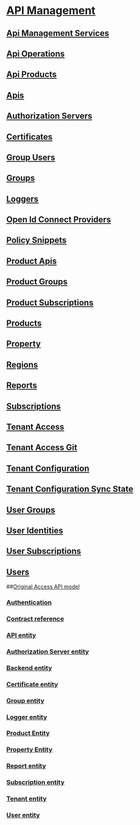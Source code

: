 # [API Management](index.md)
## [Api Management Services](~/api-ref/apimanagement/ApiManagementServices.json)
## [Api Operations](~/api-ref/apimanagement/ApiOperations.json)
## [Api Products](~/api-ref/apimanagement/ApiProducts.json)
## [Apis](~/api-ref/apimanagement/Apis.json)
## [Authorization Servers](~/api-ref/apimanagement/AuthorizationServers.json)
## [Certificates](~/api-ref/apimanagement/Certificates.json)
## [Group Users](~/api-ref/apimanagement/GroupUsers.json)
## [Groups](~/api-ref/apimanagement/Groups.json)
## [Loggers](~/api-ref/apimanagement/Loggers.json)
## [Open Id Connect Providers](~/api-ref/apimanagement/OpenIdConnectProviders.json)
## [Policy Snippets](~/api-ref/apimanagement/PolicySnippets.json)
## [Product Apis](~/api-ref/apimanagement/ProductApis.json)
## [Product Groups](~/api-ref/apimanagement/ProductGroups.json)
## [Product Subscriptions](~/api-ref/apimanagement/ProductSubscriptions.json)
## [Products](~/api-ref/apimanagement/Products.json)
## [Property](~/api-ref/apimanagement/Property.json)
## [Regions](~/api-ref/apimanagement/Regions.json)
## [Reports](~/api-ref/apimanagement/Reports.json)
## [Subscriptions](~/api-ref/apimanagement/Subscriptions.json)
## [Tenant Access](~/api-ref/apimanagement/TenantAccess.json)
## [Tenant Access Git](~/api-ref/apimanagement/TenantAccessGit.json)
## [Tenant Configuration](~/api-ref/apimanagement/TenantConfiguration.json)
## [Tenant Configuration Sync State](~/api-ref/apimanagement/TenantConfigurationSyncState.json)
## [User Groups](~/api-ref/apimanagement/UserGroups.json)
## [User Identities](~/api-ref/apimanagement/UserIdentities.json)
## [User Subscriptions](~/api-ref/apimanagement/UserSubscriptions.json)
## [Users](~/api-ref/apimanagement/Users.json)
##[Original Access API model](ApiManagementREST/API-Management-REST.md)
### [Authentication](ApiManagementREST/Azure-API-Management-REST-API-Authentication.md)
### [Contract reference](ApiManagementREST/Azure-API-Management-REST-API-contract-reference.md)
### [API entity](ApiManagementREST/Azure-API-Management-REST-API-API-entity.md)
### [Authorization Server entity](ApiManagementREST/Azure-API-Management-REST-API-Authorization-Server-entity.md)
### [Backend entity](ApiManagementREST/Azure-API-Management-REST-API-Backend-entity.md)
### [Certificate entity](ApiManagementREST/Azure-API-Management-REST-API-Certificate-entity.md)
### [Group entity](ApiManagementREST/Azure-API-Management-REST-API-Group-entity.md)
### [Logger entity](ApiManagementREST/Azure-API-Management-REST-API-Logger-entity.md)
### [Product Entity](ApiManagementREST/Azure-API-Management-REST-API-Product-Entity.md)
### [Property Entity](ApiManagementREST/Azure-API-Management-REST-API-Property-Entity.md)
### [Report entity](ApiManagementREST/Azure-API-Management-REST-API-Report-entity.md)
### [Subscription entity](ApiManagementREST/Azure-API-Management-REST-API-Subscription-entity.md)
### [Tenant entity](ApiManagementREST/Azure-API-Management-REST-API-Tenant-entity.md)
### [User entity](ApiManagementREST/Azure-API-Management-REST-API-User-entity.md)
